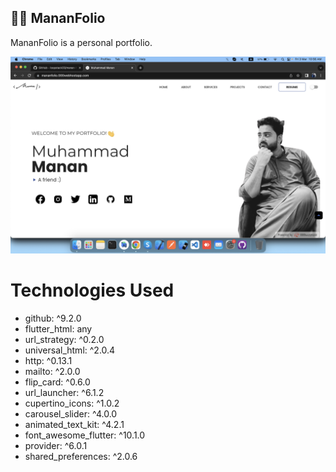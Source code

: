 
## 🧑‍💻 MananFolio
MananFolio is a personal portfolio.

![image1](assets/ss2.png)

# Technologies Used
- github: ^9.2.0
- flutter_html: any
- url_strategy: ^0.2.0
- universal_html: ^2.0.4
- http: ^0.13.1
- mailto: ^2.0.0
- flip_card: ^0.6.0
- url_launcher: ^6.1.2
- cupertino_icons: ^1.0.2
- carousel_slider: ^4.0.0
- animated_text_kit: ^4.2.1
- font_awesome_flutter: ^10.1.0
- provider: ^6.0.1
- shared_preferences: ^2.0.6


